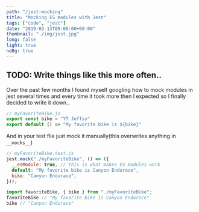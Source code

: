 ```yaml
---
path: "/jest-mocking"
title: "Mocking ES modules with Jest"
tags: ["code", "jest"]
date: "2019-03-13T00:00:00+00:00"
thumbnail: "./img/jest.jpg"
long: false
light: true
noBg: true
---
```


## TODO: Write things like this more often..

Over the past few months I found myself googling how to mock modules in jest several times and every time it took more then I expected so I finally decided to write it down.. 

```javascript
// myFavoriteBike.js
export const bike = "YT Jeffsy"
export default () => "My favorite bike is ${bike}"
```
And in your test file just mock it manually(this overwrites anything in `__mocks__`)

```javascript
// myFavoriteBike.test.js
jest.mock("./myFavoriteBike", () => ({
  __esModule: true, // this is what makes ES modules work
  default: "My favorite bike is Canyon Endurace",
  bike: "Canyon Endurace",
}));

import favoriteBike, { bike } from "./myFavoriteBike";
favoriteBike // "My favorite bike is Canyon Endurace"
bike // "Canyon Endurace"
```